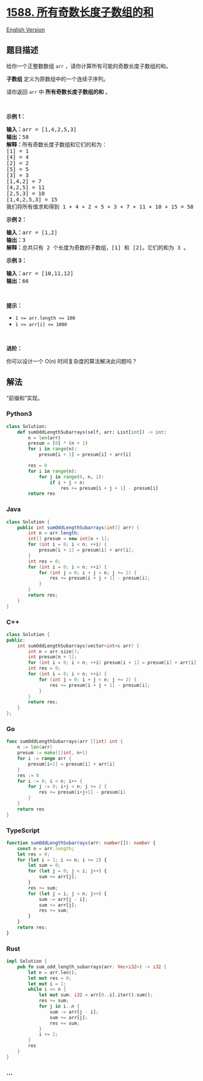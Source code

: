 # [1588. 所有奇数长度子数组的和](https://leetcode.cn/problems/sum-of-all-odd-length-subarrays)

[English Version](/solution/1500-1599/1588.Sum%20of%20All%20Odd%20Length%20Subarrays/README_EN.md)

## 题目描述

<!-- 这里写题目描述 -->

<p>给你一个正整数数组&nbsp;<code>arr</code>&nbsp;，请你计算所有可能的奇数长度子数组的和。</p>

<p><strong>子数组</strong> 定义为原数组中的一个连续子序列。</p>

<p>请你返回 <code>arr</code>&nbsp;中 <strong>所有奇数长度子数组的和</strong> 。</p>

<p>&nbsp;</p>

<p><strong>示例 1：</strong></p>

<pre>
<strong>输入：</strong>arr = [1,4,2,5,3]
<strong>输出：</strong>58
<strong>解释：</strong>所有奇数长度子数组和它们的和为：
[1] = 1
[4] = 4
[2] = 2
[5] = 5
[3] = 3
[1,4,2] = 7
[4,2,5] = 11
[2,5,3] = 10
[1,4,2,5,3] = 15
我们将所有值求和得到 1 + 4 + 2 + 5 + 3 + 7 + 11 + 10 + 15 = 58</pre>

<p><strong>示例 2：</strong></p>

<pre>
<strong>输入：</strong>arr = [1,2]
<strong>输出：</strong>3
<strong>解释：</strong>总共只有 2 个长度为奇数的子数组，[1] 和 [2]。它们的和为 3 。</pre>

<p><strong>示例 3：</strong></p>

<pre>
<strong>输入：</strong>arr = [10,11,12]
<strong>输出：</strong>66
</pre>

<p>&nbsp;</p>

<p><strong>提示：</strong></p>

<ul>
	<li><code>1 &lt;= arr.length &lt;= 100</code></li>
	<li><code>1 &lt;= arr[i] &lt;= 1000</code></li>
</ul>

<p>&nbsp;</p>

<p><strong>进阶：</strong></p>

<p>你可以设计一个 O(n) 时间复杂度的算法解决此问题吗？</p>

## 解法

<!-- 这里可写通用的实现逻辑 -->

“前缀和”实现。

<!-- tabs:start -->

### **Python3**

<!-- 这里可写当前语言的特殊实现逻辑 -->

```python
class Solution:
    def sumOddLengthSubarrays(self, arr: List[int]) -> int:
        n = len(arr)
        presum = [0] * (n + 1)
        for i in range(n):
            presum[i + 1] = presum[i] + arr[i]

        res = 0
        for i in range(n):
            for j in range(0, n, 2):
                if i + j < n:
                    res += presum[i + j + 1] - presum[i]
        return res
```

### **Java**

<!-- 这里可写当前语言的特殊实现逻辑 -->

```java
class Solution {
    public int sumOddLengthSubarrays(int[] arr) {
        int n = arr.length;
        int[] presum = new int[n + 1];
        for (int i = 0; i < n; ++i) {
            presum[i + 1] = presum[i] + arr[i];
        }
        int res = 0;
        for (int i = 0; i < n; ++i) {
            for (int j = 0; i + j < n; j += 2) {
                res += presum[i + j + 1] - presum[i];
            }
        }
        return res;
    }
}
```

### **C++**

```cpp
class Solution {
public:
    int sumOddLengthSubarrays(vector<int>& arr) {
        int n = arr.size();
        int presum[n + 1];
        for (int i = 0; i < n; ++i) presum[i + 1] = presum[i] + arr[i];
        int res = 0;
        for (int i = 0; i < n; ++i) {
            for (int j = 0; i + j < n; j += 2) {
                res += presum[i + j + 1] - presum[i];
            }
        }
        return res;
    }
};
```

### **Go**

```go
func sumOddLengthSubarrays(arr []int) int {
	n := len(arr)
	presum := make([]int, n+1)
	for i := range arr {
		presum[i+1] = presum[i] + arr[i]
	}
	res := 0
	for i := 0; i < n; i++ {
		for j := 0; i+j < n; j += 2 {
			res += presum[i+j+1] - presum[i]
		}
	}
	return res
}
```

### **TypeScript**

```ts
function sumOddLengthSubarrays(arr: number[]): number {
    const n = arr.length;
    let res = 0;
    for (let i = 1; i <= n; i += 2) {
        let sum = 0;
        for (let j = 0; j < i; j++) {
            sum += arr[j];
        }
        res += sum;
        for (let j = i; j < n; j++) {
            sum -= arr[j - i];
            sum += arr[j];
            res += sum;
        }
    }
    return res;
}
```

### **Rust**

```rust
impl Solution {
    pub fn sum_odd_length_subarrays(arr: Vec<i32>) -> i32 {
        let n = arr.len();
        let mut res = 0;
        let mut i = 1;
        while i <= n {
            let mut sum: i32 = arr[0..i].iter().sum();
            res += sum;
            for j in i..n {
                sum -= arr[j - i];
                sum += arr[j];
                res += sum;
            }
            i += 2;
        }
        res
    }
}
```

### **...**

```

```

<!-- tabs:end -->
